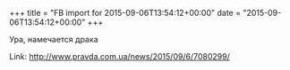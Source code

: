 +++
title = "FB import for 2015-09-06T13:54:12+00:00"
date = "2015-09-06T13:54:12+00:00"
+++

Ура, намечается драка

Link: <a href="http://www.pravda.com.ua/news/2015/09/6/7080299/">http://www.pravda.com.ua/news/2015/09/6/7080299/</a>
